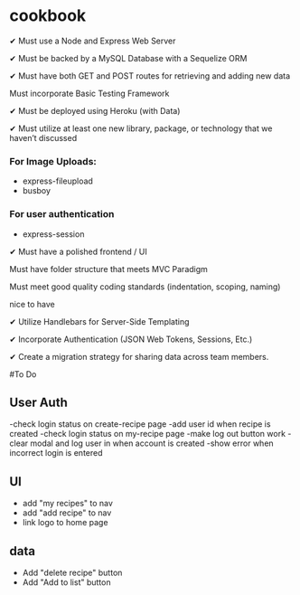 # cookbook

✔ Must use a Node and Express Web Server

✔ Must be backed by a MySQL Database with a Sequelize ORM  

✔ Must have both GET and POST routes for retrieving and adding new data

Must incorporate Basic Testing Framework 

✔ Must be deployed using Heroku (with Data)

✔ Must utilize at least one new library, package, or technology that we haven’t discussed
 ### For Image Uploads:
 - express-fileupload
 - busboy
 ### For user authentication
 - express-session

✔ Must have a polished frontend / UI 

Must have folder structure that meets MVC Paradigm

Must meet good quality coding standards (indentation, scoping, naming)

nice to have

✔ Utilize Handlebars for Server-Side Templating

✔ Incorporate Authentication (JSON Web Tokens, Sessions, Etc.)

✔ Create a migration strategy for sharing data across team members.


#To Do

## User Auth

-check login status on create-recipe page
-add user id when recipe is created
-check login status on my-recipe page
-make log out button work
-clear modal and log user in when account is created
-show error when incorrect login is entered

## UI
- add "my recipes" to nav
- add "add recipe" to nav
- link logo to home page

## data
- Add "delete recipe" button
- Add "Add to list" button
